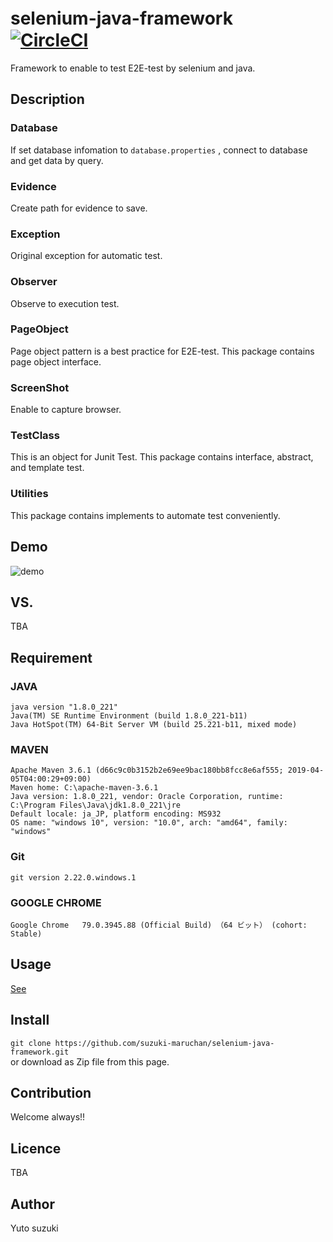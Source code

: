 selenium-java-framework　[![CircleCI](https://circleci.com/gh/Veriserve/selenium-java-framework.svg?style=svg&circle-token=0ad68ee58b4ab22702fecaf66d8bac1a425ca49b)](https://circleci.com/gh/Veriserve/selenium-java-framework)
====
Framework to enable to test E2E-test by selenium and java.

## Description
### Database
If set database infomation to `database.properties` , connect to database and get data by query.

### Evidence
Create path for evidence to save.

### Exception
Original exception for automatic test.

### Observer
Observe to execution test.

### PageObject
Page object pattern is a best practice for E2E-test. This package contains page object interface.

### ScreenShot
Enable to capture browser.

### TestClass
This is an object for Junit Test. This package contains interface, abstract, and template test.

### Utilities
This package contains implements to automate test conveniently.

## Demo
![demo](https://user-images.githubusercontent.com/34160750/72681797-7bbe4400-3b0a-11ea-9037-c3d30395e254.gif)

## VS.
TBA

## Requirement
### JAVA
~~~
java version "1.8.0_221"
Java(TM) SE Runtime Environment (build 1.8.0_221-b11)
Java HotSpot(TM) 64-Bit Server VM (build 25.221-b11, mixed mode)
~~~

### MAVEN
~~~
Apache Maven 3.6.1 (d66c9c0b3152b2e69ee9bac180bb8fcc8e6af555; 2019-04-05T04:00:29+09:00)
Maven home: C:\apache-maven-3.6.1
Java version: 1.8.0_221, vendor: Oracle Corporation, runtime: C:\Program Files\Java\jdk1.8.0_221\jre
Default locale: ja_JP, platform encoding: MS932
OS name: "windows 10", version: "10.0", arch: "amd64", family: "windows"
~~~

### Git
~~~
git version 2.22.0.windows.1
~~~

### GOOGLE CHROME
~~~
Google Chrome   79.0.3945.88 (Official Build) （64 ビット） (cohort: Stable)
~~~

## Usage
<a href="doc/WEB-INF/index.md">See</a>

## Install
`git clone https://github.com/suzuki-maruchan/selenium-java-framework.git` <br>
or download as Zip file from this page.

## Contribution
Welcome always!!

## Licence
TBA

## Author
Yuto suzuki
